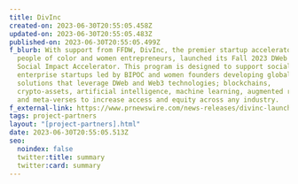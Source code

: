 ```yaml
---
title: DivInc
created-on: 2023-06-30T20:55:05.458Z
updated-on: 2023-06-30T20:55:05.483Z
published-on: 2023-06-30T20:55:05.499Z
f_blurb: With support from FFDW, DivInc, the premier startup accelerator for
  people of color and women entrepreneurs, launched its Fall 2023 DWeb for
  Social Impact Accelerator. This program is designed to support social
  enterprise startups led by BIPOC and women founders developing global
  solutions that leverage DWeb and Web3 technologies; blockchains,
  crypto-assets, artificial intelligence, machine learning, augmented reality,
  and meta-verses to increase access and equity across any industry.
f_external-link: https://www.prnewswire.com/news-releases/divinc-launches-the-fall-2023-dweb-for-social-impact-accelerator-with-support-from-filecoin-foundation-for-the-decentralized-web-301800889.html
tags: project-partners
layout: "[project-partners].html"
date: 2023-06-30T20:55:05.513Z
seo:
  noindex: false
  twitter:title: summary
  twitter:card: summary
---
```

